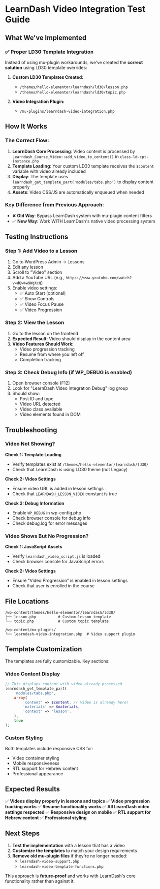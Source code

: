 # LearnDash Video Integration Test Guide

## What We've Implemented

### ✅ Proper LD30 Template Integration
Instead of using mu-plugin workarounds, we've created the **correct solution** using LD30 template overrides:

1. **Custom LD30 Templates Created:**
   - `/themes/hello-elementor/learndash/ld30/lesson.php`
   - `/themes/hello-elementor/learndash/ld30/topic.php`

2. **Video Integration Plugin:**
   - `/mu-plugins/learndash-video-integration.php`

## How It Works

### The Correct Flow:
1. **LearnDash Core Processing**: Video content is processed by `Learndash_Course_Video::add_video_to_content()` in `class-ld-cpt-instance.php`
2. **Template Loading**: Your custom LD30 template receives the `$content` variable with video already included
3. **Display**: The template uses `learndash_get_template_part('modules/tabs.php')` to display content properly
4. **Assets**: Video CSS/JS are automatically enqueued when needed

### Key Difference from Previous Approach:
- ❌ **Old Way**: Bypass LearnDash system with mu-plugin content filters
- ✅ **New Way**: Work WITH LearnDash's native video processing system

## Testing Instructions

### Step 1: Add Video to a Lesson
1. Go to WordPress Admin → Lessons
2. Edit any lesson
3. Scroll to "Video" section
4. Add a YouTube URL (e.g., `https://www.youtube.com/watch?v=dQw4w9WgXcQ`)
5. Enable video settings:
   - ✅ Auto Start (optional)
   - ✅ Show Controls
   - ✅ Video Focus Pause
   - ✅ Video Progression

### Step 2: View the Lesson
1. Go to the lesson on the frontend
2. **Expected Result**: Video should display in the content area
3. **Video Features Should Work**:
   - Video progression tracking
   - Resume from where you left off
   - Completion tracking

### Step 3: Check Debug Info (if WP_DEBUG is enabled)
1. Open browser console (F12)
2. Look for "LearnDash Video Integration Debug" log group
3. Should show:
   - Post ID and type
   - Video URL detected
   - Video class available
   - Video elements found in DOM

## Troubleshooting

### Video Not Showing?

**Check 1: Template Loading**
- Verify templates exist at `/themes/hello-elementor/learndash/ld30/`
- Check that LearnDash is using LD30 theme (not Legacy)

**Check 2: Video Settings**
- Ensure video URL is added in lesson settings
- Check that `LEARNDASH_LESSON_VIDEO` constant is true

**Check 3: Debug Information**
- Enable `WP_DEBUG` in wp-config.php
- Check browser console for debug info
- Check debug.log for error messages

### Video Shows But No Progression?

**Check 1: JavaScript Assets**
- Verify `learndash_video_script.js` is loaded
- Check browser console for JavaScript errors

**Check 2: Video Settings**
- Ensure "Video Progression" is enabled in lesson settings
- Check that user is enrolled in the course

## File Locations

```
/wp-content/themes/hello-elementor/learndash/ld30/
├── lesson.php          # Custom lesson template
└── topic.php           # Custom topic template

/wp-content/mu-plugins/
└── learndash-video-integration.php  # Video support plugin
```

## Template Customization

The templates are fully customizable. Key sections:

### Video Content Display
```php
// This displays content with video already processed
learndash_get_template_part(
    'modules/tabs.php',
    array(
        'content' => $content, // Video is already here!
        'materials' => $materials,
        'context' => 'lesson',
    ),
    true
);
```

### Custom Styling
Both templates include responsive CSS for:
- Video container styling
- Mobile responsiveness
- RTL support for Hebrew content
- Professional appearance

## Expected Results

✅ **Videos display properly in lessons and topics**
✅ **Video progression tracking works**
✅ **Resume functionality works**
✅ **All LearnDash video settings respected**
✅ **Responsive design on mobile**
✅ **RTL support for Hebrew content**
✅ **Professional styling**

## Next Steps

1. **Test the implementation** with a lesson that has a video
2. **Customize the templates** to match your design requirements
3. **Remove old mu-plugin files** if they're no longer needed:
   - `learndash-video-support.php`
   - `learndash-video-template-functions.php`

This approach is **future-proof** and works with LearnDash's core functionality rather than against it.
